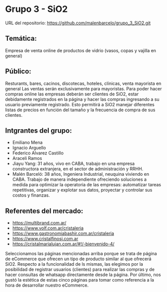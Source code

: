 # Grupo 3 - SiO2

URL del repositorio: https://github.com/malenbarcelo/grupo_3_SiO2.git

## Temática: 

Empresa de venta online de productos de vidrio (vasos, copas y vajilla en general)

## Público:

Resturants, bares, cacinos, discotecas, hoteles, clínicas, venta mayorista en general
Las ventas serán exclusivamente para mayoristas. Para poder hacer compras online las empresas deberán ser clientes de SiO2, estar debidamente registrados en la página y hacer las compras ingresando a su usuario previamente registrado. Esto permitirá a SiO2 manejar diferentes listas de precios en función del tamaño y la frecuencia de compra de sus clientes. 

## Intgrantes del grupo:

- Emiliano Mena
- Ignacio Arguello
- Federico Alvarez Castillo
- Araceli Ramos
- Jiayu Yang: 31 años, vivo en CABA, trabajo en una empresa constructora extranjera, en el sector de administración y RRHH.
- Malén Barceló: 38 años, Ingeniera Industrial, neuquina viviendo en CABA. Trabajo de manera independiente ofreciendo  soluciones a medida para optimizar la operatoria de las empresas: automatizar tareas
repetitivas, organizar y explotar sus datos, proyectar y controlar sus costos y finanzas.

## Referentes del mercado:

- https://multibrand.com.ar/
- https://www.volf.com.ar/cristaleria
- https://www.gastronomiabashir.com.ar/cristaleria
- https://www.cristalfinosj.com.ar
- https://cristalmarialujan.com.ar/#!/-bienvenido-4/

Seleccionamos las páginas mencionadas arriba porque se trata de página de eCommerce que ofrecen un tipo de producto similar al que ofrecerá SiO2. 
Respecto a la funcionalidad de ls mismas, las elegimos por la posibilidad de registrar usuarios (clientes) para realizar las compras y de hacer consultas de whatsapp directamente desde la página. 
Por último, nos gustó la estética de estas cinco páginas para tomar como referencia a la hora de desarrollar nuestro eCommerce.